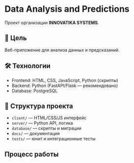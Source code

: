 # Data Analysis and Predictions

Проект организации **INNOVATIKA SYSTEMS**.

## 🧠 Цель
Веб-приложение для анализа данных и предсказаний.

## 🛠️ Технологии
- Frontend: HTML, CSS, JavaScript, Python (скрипты)
- Backend: Python (FastAPI/Flask — рекомендовано)
- Database: PostgreSQL

## 📁 Структура проекта

- `client/` — HTML/CSS/JS интерфейс
- `server/` — Python API, логика
- `database/` — скрипты и миграции
- `docs/` — документация
- `tests/` — юнит и интеграционные тесты

## Процесс работы

